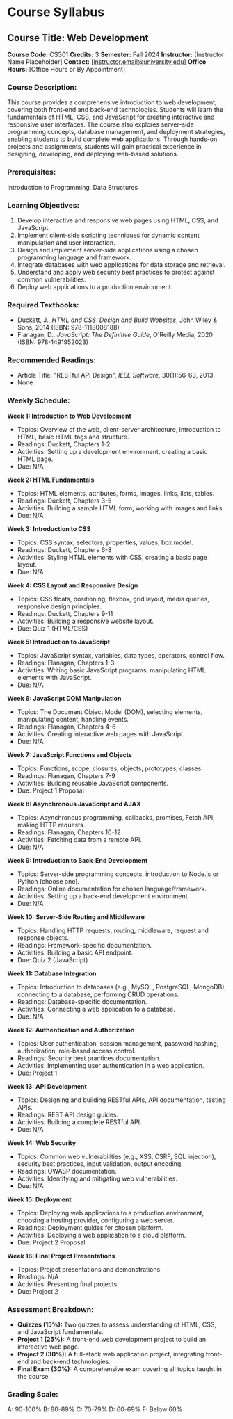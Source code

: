 # Course Syllabus
## Course Title: Web Development
**Course Code:** CS301
**Credits:** 3
**Semester:** Fall 2024
**Instructor:** [Instructor Name Placeholder]
**Contact:** [instructor.email@university.edu]
**Office Hours:** [Office Hours or By Appointment]

### Course Description:
This course provides a comprehensive introduction to web development, covering both front-end and back-end technologies. Students will learn the fundamentals of HTML, CSS, and JavaScript for creating interactive and responsive user interfaces. The course also explores server-side programming concepts, database management, and deployment strategies, enabling students to build complete web applications. Through hands-on projects and assignments, students will gain practical experience in designing, developing, and deploying web-based solutions.

### Prerequisites:
Introduction to Programming, Data Structures

### Learning Objectives:
1.  Develop interactive and responsive web pages using HTML, CSS, and JavaScript.
2.  Implement client-side scripting techniques for dynamic content manipulation and user interaction.
3.  Design and implement server-side applications using a chosen programming language and framework.
4.  Integrate databases with web applications for data storage and retrieval.
5.  Understand and apply web security best practices to protect against common vulnerabilities.
6.  Deploy web applications to a production environment.

### Required Textbooks:
- Duckett, J., *HTML and CSS: Design and Build Websites*, John Wiley & Sons, 2014 (ISBN: 978-1118008188)
- Flanagan, D., *JavaScript: The Definitive Guide*, O'Reilly Media, 2020 (ISBN: 978-1491952023)

### Recommended Readings:
- Article Title: "RESTful API Design", *IEEE Software*, 30(1):56-63, 2013.
- None

### Weekly Schedule:
**Week 1: Introduction to Web Development**
- Topics: Overview of the web, client-server architecture, introduction to HTML, basic HTML tags and structure.
- Readings: Duckett, Chapters 1-2
- Activities: Setting up a development environment, creating a basic HTML page.
- Due: N/A

**Week 2: HTML Fundamentals**
- Topics: HTML elements, attributes, forms, images, links, lists, tables.
- Readings: Duckett, Chapters 3-5
- Activities: Building a sample HTML form, working with images and links.
- Due: N/A

**Week 3: Introduction to CSS**
- Topics: CSS syntax, selectors, properties, values, box model.
- Readings: Duckett, Chapters 6-8
- Activities: Styling HTML elements with CSS, creating a basic page layout.
- Due: N/A

**Week 4: CSS Layout and Responsive Design**
- Topics: CSS floats, positioning, flexbox, grid layout, media queries, responsive design principles.
- Readings: Duckett, Chapters 9-11
- Activities: Building a responsive website layout.
- Due: Quiz 1 (HTML/CSS)

**Week 5: Introduction to JavaScript**
- Topics: JavaScript syntax, variables, data types, operators, control flow.
- Readings: Flanagan, Chapters 1-3
- Activities: Writing basic JavaScript programs, manipulating HTML elements with JavaScript.
- Due: N/A

**Week 6: JavaScript DOM Manipulation**
- Topics: The Document Object Model (DOM), selecting elements, manipulating content, handling events.
- Readings: Flanagan, Chapters 4-6
- Activities: Creating interactive web pages with JavaScript.
- Due: N/A

**Week 7: JavaScript Functions and Objects**
- Topics: Functions, scope, closures, objects, prototypes, classes.
- Readings: Flanagan, Chapters 7-9
- Activities: Building reusable JavaScript components.
- Due: Project 1 Proposal

**Week 8: Asynchronous JavaScript and AJAX**
- Topics: Asynchronous programming, callbacks, promises, Fetch API, making HTTP requests.
- Readings: Flanagan, Chapters 10-12
- Activities: Fetching data from a remote API.
- Due: N/A

**Week 9: Introduction to Back-End Development**
- Topics: Server-side programming concepts, introduction to Node.js or Python (choose one).
- Readings: Online documentation for chosen language/framework.
- Activities: Setting up a back-end development environment.
- Due: N/A

**Week 10: Server-Side Routing and Middleware**
- Topics: Handling HTTP requests, routing, middleware, request and response objects.
- Readings: Framework-specific documentation.
- Activities: Building a basic API endpoint.
- Due: Quiz 2 (JavaScript)

**Week 11: Database Integration**
- Topics: Introduction to databases (e.g., MySQL, PostgreSQL, MongoDB), connecting to a database, performing CRUD operations.
- Readings: Database-specific documentation.
- Activities: Connecting a web application to a database.
- Due: N/A

**Week 12: Authentication and Authorization**
- Topics: User authentication, session management, password hashing, authorization, role-based access control.
- Readings: Security best practices documentation.
- Activities: Implementing user authentication in a web application.
- Due: Project 1

**Week 13: API Development**
- Topics: Designing and building RESTful APIs, API documentation, testing APIs.
- Readings: REST API design guides.
- Activities: Building a complete RESTful API.
- Due: N/A

**Week 14: Web Security**
- Topics: Common web vulnerabilities (e.g., XSS, CSRF, SQL injection), security best practices, input validation, output encoding.
- Readings: OWASP documentation.
- Activities: Identifying and mitigating web vulnerabilities.
- Due: N/A

**Week 15: Deployment**
- Topics: Deploying web applications to a production environment, choosing a hosting provider, configuring a web server.
- Readings: Deployment guides for chosen platform.
- Activities: Deploying a web application to a cloud platform.
- Due: Project 2 Proposal

**Week 16: Final Project Presentations**
- Topics: Project presentations and demonstrations.
- Readings: N/A
- Activities: Presenting final projects.
- Due: Project 2

### Assessment Breakdown:
*   **Quizzes (15%):** Two quizzes to assess understanding of HTML, CSS, and JavaScript fundamentals.
*   **Project 1 (25%):** A front-end web development project to build an interactive web page.
*   **Project 2 (30%):** A full-stack web application project, integrating front-end and back-end technologies.
*   **Final Exam (30%):** A comprehensive exam covering all topics taught in the course.

### Grading Scale:
A: 90-100%
B: 80-89%
C: 70-79%
D: 60-69%
F: Below 60%